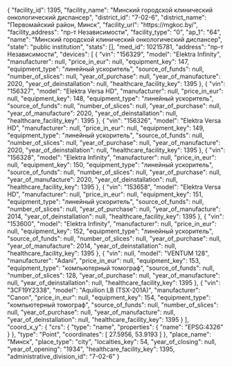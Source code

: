 {
    "facility_id": 1395,
    "facility_name": "Минский городской клинический онкологический диспансер",
    "district_id": "7-02-6",
    "district_name": "Первомайский район, Минск",
    "facility_url": "https:\/\/mgkoc.by\/",
    "facility_address": "пр-т Независимости",
    "facility_type": "0",
    "ap_1": "64",
    "name": "Минский городской клинический онкологический диспансер",
    "state": "public institution",
    "stats": [],
    "med_id": 10215781,
    "address": "пр-т Независимости",
    "devices": [
        {
            "vin": "156329",
            "model": "Elektra Infinity",
            "manufacturer": null,
            "price_in_eur": null,
            "equipment_key": 147,
            "equipment_type": "линейный ускоритель",
            "source_of_funds": null,
            "number_of_slices": null,
            "year_of_purchase": null,
            "year_of_manufacture": 2020,
            "year_of_deinstallation": null,
            "healthcare_facility_key": 1395
        },
        {
            "vin": "156327",
            "model": "Elektra Versa HD",
            "manufacturer": null,
            "price_in_eur": null,
            "equipment_key": 148,
            "equipment_type": "линейный ускоритель",
            "source_of_funds": null,
            "number_of_slices": null,
            "year_of_purchase": null,
            "year_of_manufacture": 2020,
            "year_of_deinstallation": null,
            "healthcare_facility_key": 1395
        },
        {
            "vin": "156326",
            "model": "Elektra Versa HD",
            "manufacturer": null,
            "price_in_eur": null,
            "equipment_key": 149,
            "equipment_type": "линейный ускоритель",
            "source_of_funds": null,
            "number_of_slices": null,
            "year_of_purchase": null,
            "year_of_manufacture": 2020,
            "year_of_deinstallation": null,
            "healthcare_facility_key": 1395
        },
        {
            "vin": "156328",
            "model": "Elektra Infinity",
            "manufacturer": null,
            "price_in_eur": null,
            "equipment_key": 150,
            "equipment_type": "линейный ускоритель",
            "source_of_funds": null,
            "number_of_slices": null,
            "year_of_purchase": null,
            "year_of_manufacture": 2020,
            "year_of_deinstallation": null,
            "healthcare_facility_key": 1395
        },
        {
            "vin": "153658",
            "model": "Elektra Versa HD",
            "manufacturer": null,
            "price_in_eur": null,
            "equipment_key": 151,
            "equipment_type": "линейный ускоритель",
            "source_of_funds": null,
            "number_of_slices": null,
            "year_of_purchase": null,
            "year_of_manufacture": 2014,
            "year_of_deinstallation": null,
            "healthcare_facility_key": 1395
        },
        {
            "vin": "153600",
            "model": "Elektra Infinity",
            "manufacturer": null,
            "price_in_eur": null,
            "equipment_key": 152,
            "equipment_type": "линейный ускоритель",
            "source_of_funds": null,
            "number_of_slices": null,
            "year_of_purchase": null,
            "year_of_manufacture": 2014,
            "year_of_deinstallation": null,
            "healthcare_facility_key": 1395
        },
        {
            "vin": null,
            "model": "VENTUM 128",
            "manufacturer": "Adani",
            "price_in_eur": null,
            "equipment_key": 153,
            "equipment_type": "компьютерный томограф",
            "source_of_funds": null,
            "number_of_slices": 128,
            "year_of_purchase": null,
            "year_of_manufacture": null,
            "year_of_deinstallation": null,
            "healthcare_facility_key": 1395
        },
        {
            "vin": "3CF19Y2338",
            "model": "Aquilion LB (TSX-201A)",
            "manufacturer": "Canon",
            "price_in_eur": null,
            "equipment_key": 154,
            "equipment_type": "компьютерный томограф",
            "source_of_funds": null,
            "number_of_slices": null,
            "year_of_purchase": null,
            "year_of_manufacture": null,
            "year_of_deinstallation": null,
            "healthcare_facility_key": 1395
        }
    ],
    "coord_x_y": {
        "crs": {
            "type": "name",
            "properties": {
                "name": "EPSG:4326"
            }
        },
        "type": "Point",
        "coordinates": [
            27.5956,
            53.9193
        ]
    },
    "place_name": "Минск",
    "place_type": "city",
    "localties_key": 54,
    "year_of_closing": null,
    "year_of_opening": "1934",
    "healthcare_facility_key": 1395,
    "administrative_division_id": "7-02-6"
}